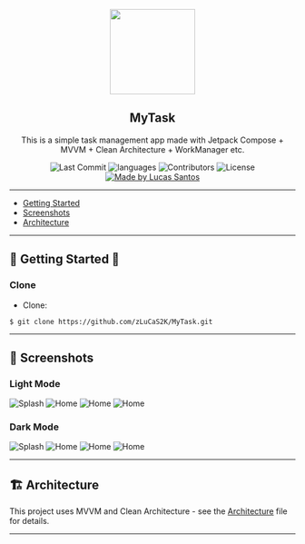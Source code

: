 <p align="center">
	<img src="https://github.com/zLuCaS2K/MyTask/blob/master/app/src/main/res/mipmap-xxxhdpi/ic_launcher_round.png" width="150">
</p>

<h2 align="center">
	MyTask
</h2>

<p align="center">
	This is a simple task management app made with Jetpack Compose + MVVM + Clean Architecture + WorkManager etc.
</p>

<p align="center">
  <img alt="Last Commit" src="https://img.shields.io/github/last-commit/zLuCaS2K/MyTask">
  <img alt="languages" src="https://img.shields.io/github/languages/top/zLuCaS2K/MyTask">
  <img alt="Contributors" src="https://img.shields.io/github/contributors/zLuCaS2K/MyTask">
  <img alt="License" src="https://img.shields.io/badge/license-MIT-%2304D361">
  <a href="https://github.com/zLuCaS2K">
    <img alt="Made by Lucas Santos" src="https://img.shields.io/badge/made%20by-Lucas%20Santos-brightgreen">
  </a>
</p>

---

<ul>
  <li><a href="#-getting-started">Getting Started</a></li>
  <li><a href="#-screenshots">Screenshots</a></li>
  <li><a href="#-architecture">Architecture</a></li>
</ul>

---

## 🚀 Getting Started 📸
### Clone
- Clone:

```
$ git clone https://github.com/zLuCaS2K/MyTask.git
```

---

## 📸 Screenshots 
### Light Mode 
![Splash](https://github.com/zLuCaS2K/MyTask/blob/master/docs/screenshots/light/Screenshot_20220525_012002.png "Splash Screen")
![Home](https://github.com/zLuCaS2K/MyTask/blob/master/docs/screenshots/light/Screenshot_20220525_012741.png "Home Screen")
![Home](https://github.com/zLuCaS2K/MyTask/blob/master/docs/screenshots/light/Screenshot_20220525_012807.png "Home Screen Search and Filter")
![Home](https://github.com/zLuCaS2K/MyTask/blob/master/docs/screenshots/light/Screenshot_20220525_012937.png "Task View")

### Dark Mode
![Splash](https://github.com/zLuCaS2K/MyTask/blob/master/docs/screenshots/dark/Screenshot_20220525_012850.png "Splash Screen")
![Home](https://github.com/zLuCaS2K/MyTask/blob/master/docs/screenshots/dark/Screenshot_20220525_012858.png "Home Screen")
![Home](https://github.com/zLuCaS2K/MyTask/blob/master/docs/screenshots/dark/Screenshot_20220525_012911.png "Home Screen Search and Filter")
![Home](https://github.com/zLuCaS2K/MyTask/blob/master/docs/screenshots/dark/Screenshot_20220525_013017.png "Task View")

---

## 🏗️ Architecture

This project uses MVVM and Clean Architecture - see the [Architecture](https://github.com/zLuCaS2K/MyTask/blob/master/docs/architecture/architecture.png) file for details.

---